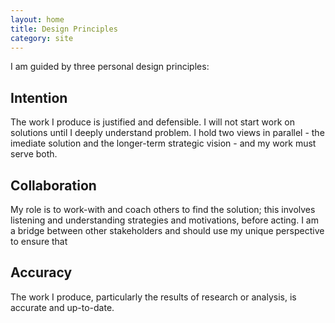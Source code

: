 ```yaml
---
layout: home
title: Design Principles
category: site
---
```


I am guided by three personal design principles:

## Intention
The work I produce is justified and defensible. I will not start work on solutions until I deeply understand problem. I hold two views in parallel - the imediate solution and the longer-term strategic vision - and my work must serve both. 


## Collaboration
My role is to work-with and coach others to find the solution; this involves listening and understanding strategies and motivations, before acting. I am a bridge between other stakeholders and should use my unique perspective to ensure that 

## Accuracy 
The work I produce, particularly the results of research or analysis, is accurate and up-to-date.